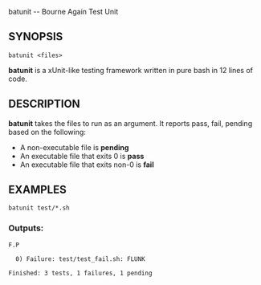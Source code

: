 batunit -- Bourne Again Test Unit

## SYNOPSIS

    batunit <files>

**batunit** is a xUnit-like testing framework written in pure bash in 12 lines of code.

## DESCRIPTION

**batunit** takes the files to run as an argument. It reports pass, fail,
pending based on the following:

* A non-executable file is **pending**
* An executable file that exits 0 is **pass**
* An executable file that exits non-0 is **fail**

## EXAMPLES

    batunit test/*.sh

### Outputs:

    F.P
    
      0) Failure: test/test_fail.sh: FLUNK
    
    Finished: 3 tests, 1 failures, 1 pending
